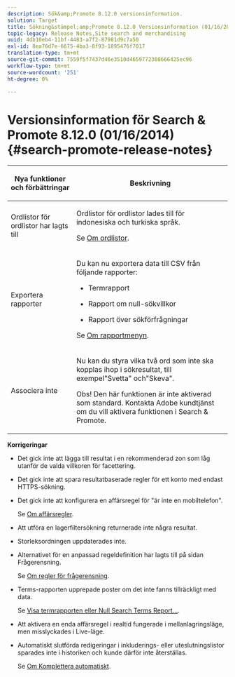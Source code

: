 ```yaml
---
description: Sök&amp;Promote 8.12.0 versionsinformation.
solution: Target
title: Sökning&stämpel;amp;Promote 8.12.0 Versionsinformation (01/16/2014)
topic-legacy: Release Notes,Site search and merchandising
uuid: 4db10eb4-11bf-4483-a7f2-87981d9c7a50
exl-id: 8ea76d7e-6675-4ba3-8f93-1895476f7017
translation-type: tm+mt
source-git-commit: 7559f5f7437d46e3510d4659772308666425ec96
workflow-type: tm+mt
source-wordcount: '251'
ht-degree: 0%

---
```


# Versionsinformation för Search &amp; Promote 8.12.0 (01/16/2014){#search-promote-release-notes}

<table> 
 <thead> 
  <tr> 
   <th colname="col1" class="entry"> <p>Nya funktioner och förbättringar </p> </th> 
   <th colname="col2" class="entry"> <p>Beskrivning </p> </th> 
  </tr> 
 </thead>
 <tbody> 
  <tr> 
   <td colname="col1"> <p>Ordlistor för ordlistor har lagts till </p> </td> 
   <td colname="col2"> <p> </p> <p> Ordlistor för ordlistor lades till för indonesiska och turkiska språk. </p> <p>Se <a href="../c-about-linguistics-menu/c-about-dictionaries.md#concept_B8028B71EC8144669614C64578EDB034" format="dita" scope="local"> Om ordlistor</a>. </p> </td> 
  </tr> 
  <tr> 
   <td colname="col1"> <p>Exportera rapporter </p> </td> 
   <td colname="col2"> <p> 
     <!--3683368-->Du kan nu exportera data till CSV från följande rapporter: 
     <ul id="ul_93B619DBB3444F64BD6D7F9E969AB1E1"> 
      <li id="li_96DDE1A196834845A0FA319903C5934B"> <p>Termrapport </p> </li> 
      <li id="li_4F1A19DE98C84F8CAD963EEA2B38ED7A"> <p>Rapport om null-sökvillkor </p> </li> 
      <li id="li_A7716C62C4D44CD69D411C3FEE246D96"> <p>Rapport över sökförfrågningar </p> </li> 
     </ul> </p> <p>Se <a href="../c-about-reports-menu/c-about-reports-menu.md#concept_5F901459C7AB461BAB30B305957EB00C" format="dita" scope="local"> Om rapportmenyn</a>. </p> </td> 
  </tr> 
  <tr> 
   <td colname="col1"> <p>Associera inte </p> </td> 
   <td colname="col2"> <p>Nu kan du styra vilka två ord som inte ska kopplas ihop i sökresultat, till exempel"Svetta" och"Skeva". </p> <p> <p>Obs!  Den här funktionen är inte aktiverad som standard. Kontakta Adobe kundtjänst om du vill aktivera funktionen i Search &amp; Promote. </p> </p> </td> 
  </tr> 
 </tbody> 
</table>

**Korrigeringar**

* Det gick inte att lägga till resultat i en rekommenderad zon som låg utanför de valda villkoren för facettering.
* Det gick inte att spara resultatbaserade regler för ett konto med endast HTTPS-sökning.
* Det gick inte att konfigurera en affärsregel för &quot;är inte en mobiltelefon&quot;.

   Se [Om affärsregler](../c-about-rules-menu/c-about-business-rules.md#concept_2A93D76216754D3D8412CDEA00BD26BD).

* Att utföra en lagerfiltersökning returnerade inte några resultat.
* Storleksordningen uppdaterades inte.
* Alternativet för en anpassad regeldefinition har lagts till på sidan Frågerensning.

   Se [Om regler för frågerensning](../c-about-rules-menu/c-about-query-cleaning-rules.md#concept_17F3CDDC3C8A4128AF092A82B777B86C).

* Terms-rapporten upprepade poster om det inte fanns tillräckligt med data.

   Se [Visa termrapporten eller Null Search Terms Report...](../c-about-reports-menu/c-about-reports-menu.md#task_53B7ED1582DD4B0E8376546A7AFC789A).

* Att aktivera en enda affärsregel i realtid fungerade i mellanlagringsläge, men misslyckades i Live-läge.
* Automatiskt slutförda redigeringar i inkluderings- eller uteslutningslistor sparades inte i historiken och kunde därför inte återställas.

   Se [Om Komplettera automatiskt](../c-about-auto-complete.md#concept_093A9CD754864BA79B456FE4BEB64578).
